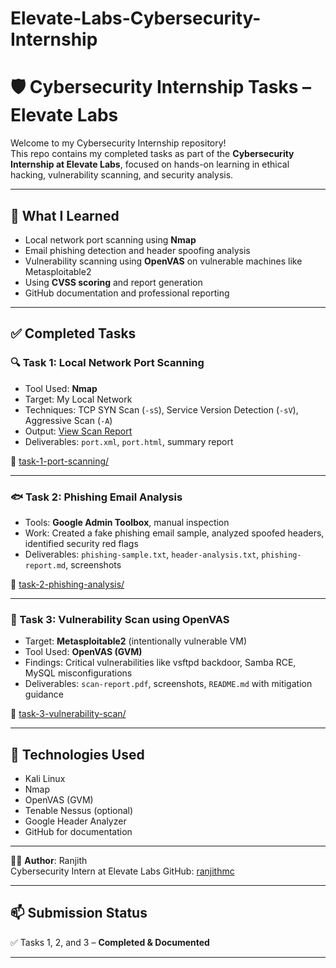# Elevate-Labs-Cybersecurity-Internship

# 🛡 Cybersecurity Internship Tasks – Elevate Labs

Welcome to my Cybersecurity Internship repository!  
This repo contains my completed tasks as part of the **Cybersecurity Internship at Elevate Labs**, focused on hands-on learning in ethical hacking, vulnerability scanning, and security analysis.


---

## 🧠 What I Learned
- Local network port scanning using **Nmap**
- Email phishing detection and header spoofing analysis
- Vulnerability scanning using **OpenVAS** on vulnerable machines like Metasploitable2
- Using **CVSS scoring** and report generation
- GitHub documentation and professional reporting

---

## ✅ Completed Tasks

### 🔍 Task 1: Local Network Port Scanning
- Tool Used: **Nmap**
- Target: My Local Network
- Techniques: TCP SYN Scan (`-sS`), Service Version Detection (`-sV`), Aggressive Scan (`-A`)
- Output: [View Scan Report](https://ranjith241.neocities.org/port)
- Deliverables: `port.xml`, `port.html`, summary report

📁 [task-1-port-scanning/](https://github.com/mcranjit/Elevate-Labs-Cybersecurity-Internship/tree/main/Task%201)

---

### 🐟 Task 2: Phishing Email Analysis
- Tools: **Google Admin Toolbox**, manual inspection
- Work: Created a fake phishing email sample, analyzed spoofed headers, identified security red flags
- Deliverables: `phishing-sample.txt`, `header-analysis.txt`, `phishing-report.md`, screenshots

📁 [task-2-phishing-analysis/](./task-2-phishing-analysis)

---

### 🔐 Task 3: Vulnerability Scan using OpenVAS
- Target: **Metasploitable2** (intentionally vulnerable VM)
- Tool Used: **OpenVAS (GVM)**
- Findings: Critical vulnerabilities like vsftpd backdoor, Samba RCE, MySQL misconfigurations
- Deliverables: `scan-report.pdf`, screenshots, `README.md` with mitigation guidance

📁 [task-3-vulnerability-scan/](./task-3-vulnerability-scan)

---

## 🚀 Technologies Used
- Kali Linux
- Nmap
- OpenVAS (GVM)
- Tenable Nessus (optional)
- Google Header Analyzer
- GitHub for documentation

---

👨‍💻 **Author**: Ranjith  
Cybersecurity Intern at Elevate Labs
GitHub: [ranjithmc](https://github.com/mcranjit)

---

## 📫 Submission Status
✅ Tasks 1, 2, and 3 – **Completed & Documented**

---
